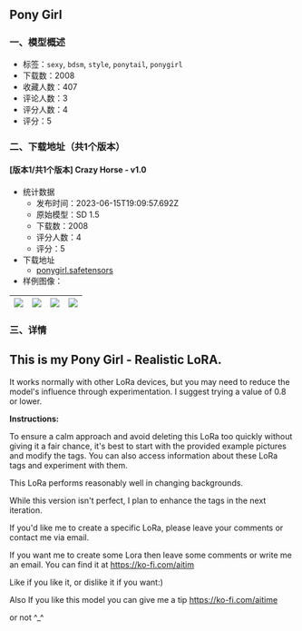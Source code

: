 ## Pony Girl
### 一、模型概述

- 标签：`sexy`, `bdsm`, `style`, `ponytail`, `ponygirl`
- 下载数：2008
- 收藏人数：407
- 评论人数：3
- 评分人数：4
- 评分：5

### 二、下载地址（共1个版本）

#### [版本1/共1个版本] Crazy Horse - v1.0 

- 统计数据
  - 发布时间：2023-06-15T19:09:57.692Z
  - 原始模型：SD 1.5
  - 下载数：2008
  - 评分人数：4
  - 评分：5
- 下载地址
  - [ponygirl.safetensors](https://civitai.com/api/download/models/96789)
- 样例图像：

| <img src="https://image.civitai.com/xG1nkqKTMzGDvpLrqFT7WA/95e42b5b-48ab-4aaa-a562-552b8da2ba52/width=450/1158000.jpeg" /> | <img src="https://image.civitai.com/xG1nkqKTMzGDvpLrqFT7WA/1951a211-8aff-480b-8206-d5264d6a23f3/width=450/1158006.jpeg" /> | <img src="https://image.civitai.com/xG1nkqKTMzGDvpLrqFT7WA/028c7e1d-b4c0-4b71-956c-3245589775c3/width=450/1158007.jpeg" /> | <img src="https://image.civitai.com/xG1nkqKTMzGDvpLrqFT7WA/9465f73e-572e-4bcf-9090-78d9c0d6b7c5/width=450/1158012.jpeg" /> |
| ---- | ---- | ---- | ---- |


### 三、详情
<h2 id="heading-282">This is my Pony Girl - Realistic LoRA.</h2><p></p><p>It works normally with other LoRa devices, but you may need to reduce the model's influence through experimentation. I suggest trying a value of 0.8 or lower.</p><p></p><p><strong>Instructions:</strong></p><p>To ensure a calm approach and avoid deleting this LoRa too quickly without giving it a fair chance, it's best to start with the provided example pictures and modify the tags. You can also access information about these LoRa tags and experiment with them.</p><p>This LoRa performs reasonably well in changing backgrounds.</p><p>While this version isn't perfect, I plan to enhance the tags in the next iteration.</p><p></p><p>If you'd like me to create a specific LoRa, please leave your comments or contact me via email.</p><p>If you want me to create some Lora then leave some comments or write me an email. You can find it at <a target="_blank" rel="ugc" href="https://ko-fi.com/aitim">https://ko-fi.com/aitim</a> </p><p>Like if you like it, or dislike it if you want:)</p><p>Also If you like this model you can give me a tip <a target="_blank" rel="ugc" href="https://ko-fi.com/aitime">https://ko-fi.com/aitime</a></p><p>or not ^_^</p>